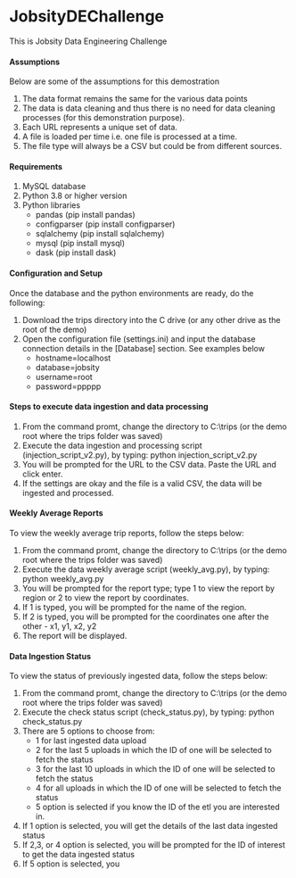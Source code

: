 # JobsityDEChallenge
This is Jobsity Data Engineering Challenge
#### Assumptions
Below are some of the assumptions for this demostration

  1.	The data format remains the same for the various data points
  2. 	The data is data cleaning and thus there is no need for data cleaning processes (for this demonstration purpose).
  3.	Each URL represents a unique set of data.
  4.	A file is loaded per time i.e. one file is processed at a time.
  5.	The file type will always be a CSV but could be from different sources. 


#### Requirements
  1. MySQL database
  2. Python 3.8 or higher version
  3. Python libraries
      - pandas (pip install pandas)
      - configparser (pip install configparser)
      - sqlalchemy (pip install sqlalchemy)
      - mysql (pip install mysql)
      - dask (pip install dask)


#### Configuration and Setup
Once the database and the python environments are ready, do the following:
1. Download the trips directory into the C drive (or any other drive as the root of the demo)
2. Open the configuration file (settings.ini) and input the database connection details in the [Database] section. See examples below
      - hostname=localhost 
      - database=jobsity
      - username=root
      - password=ppppp

#### Steps to execute data ingestion and data processing
  1. From the command promt, change the directory to C:\trips (or the demo root where the trips folder was saved)
  2. Execute the data ingestion and processing script (injection_script_v2.py), by typing: python injection_script_v2.py
  3. You will be prompted for the URL to the CSV data. Paste the URL and click enter.
  4. If the settings are okay and the file is a valid CSV, the data will be ingested and processed.
  

#### Weekly Average Reports
To view the weekly average trip reports, follow the steps below:
1. From the command promt, change the directory to C:\trips (or the demo root where the trips folder was saved)
2. Execute the data weekly average script (weekly_avg.py), by typing: python weekly_avg.py
3. You will be prompted for the report type; type 1 to view the report by region or 2 to view the report by coordinates.
4. If 1 is typed, you will be prompted for the name of the region.
5. If 2 is typed, you will be prompted for the coordinates one after the other - x1, y1, x2, y2
6. The report will be displayed.

#### Data Ingestion Status
To view the status of previously ingested data, follow the steps below:
  1. From the command promt, change the directory to C:\trips (or the demo root where the trips folder was saved)
  2. Execute the check status script (check_status.py), by typing: python check_status.py
  3. There are 5 options to choose from:
      -  1 for last ingested data upload
      -  2 for the last 5 uploads in which the ID of one will be selected to fetch the status
      -  3 for the last 10 uploads in which the ID of one will be selected to fetch the status
      -  4 for all uploads in which the ID of one will be selected to fetch the status
      -  5 option is selected if you know the ID of the etl you are interested in.
  4. If 1 option is selected, you will get the details of the last data ingested status
  5. If 2,3, or 4 option is selected, you will be prompted for the ID of interest to get the data ingested status
  6. If 5 option is selected, you 
      
